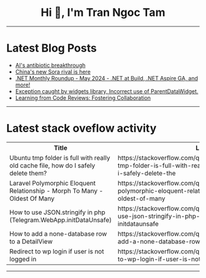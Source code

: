 <h1 align="center">Hi 👋, I'm Tran Ngoc Tam</h1>

---

# Latest Blog Posts 
<!-- BLOG-POST-LIST:START -->
- [AI&#39;s antibiotic breakthrough](https://dev.to/sam15x6/ais-antibiotic-breakthrough-54nn)
- [China&#39;s new Sora rival is here](https://dev.to/sam15x6/chinas-new-sora-rival-is-here-lco)
- [.NET Monthly Roundup - May 2024 - .NET at Build, .NET Aspire GA, and more!](https://dev.to/jongalloway/net-monthly-roundup-may-2024-net-at-build-net-aspire-ga-and-more-3kne)
- [Exception caught by widgets library, Incorrect use of ParentDataWidget.](https://dev.to/ahmad_rifai_54a20be09025e/exception-caught-by-widgets-library-incorrect-use-of-parentdatawidget-1219)
- [Learning from Code Reviews: Fostering Collaboration](https://dev.to/aborov/learning-from-code-reviews-fostering-collaboration-pg0)
<!-- BLOG-POST-LIST:END -->

---

# Latest stack oveflow activity
<table>
  <tr><th>Title</th><th>Link</th></tr>
  <!-- STACKOVERFLOW:START --><tr><td>Ubuntu tmp folder is full with really old cache file, how do I safely delete them?</td><td>https://stackoverflow.com/questions/78594422/ubuntu-tmp-folder-is-full-with-really-old-cache-file-how-do-i-safely-delete-the</td></tr><tr><td>Laravel Polymorphic Eloquent Relationship - Morph To Many - Oldest Of Many</td><td>https://stackoverflow.com/questions/78594090/laravel-polymorphic-eloquent-relationship-morph-to-many-oldest-of-many</td></tr><tr><td>How to use JSON.stringify in php &lpar;Telegram.WebApp.initDataUnsafe&rpar;</td><td>https://stackoverflow.com/questions/78594050/how-to-use-json-stringify-in-php-telegram-webapp-initdataunsafe</td></tr><tr><td>How to add a none-database row to a DetailView</td><td>https://stackoverflow.com/questions/78593892/how-to-add-a-none-database-row-to-a-detailview</td></tr><tr><td>Redirect to wp login if user is not logged in</td><td>https://stackoverflow.com/questions/78593789/redirect-to-wp-login-if-user-is-not-logged-in</td></tr><!-- STACKOVERFLOW:END -->
</table>

---


